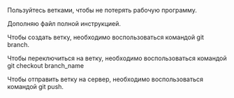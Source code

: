 Пользуйтесь ветками, чтобы не потерять рабочую программу.

Дополняю файл полной инструкцией.

Чтобы создать ветку, необходимо воспользоваться командой git branch.

Чтобы переключиться на ветку, необходимо воспользоваться командой git checkout branch_name

Чтобы отправить ветку на сервер, необходимо воспользоваться командой git push.

